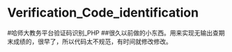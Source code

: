 # Verification_Code_identification
#哈师大教务平台验证码识别_PHP
##很久以前做的小东西。用来实现无输出查期末成绩的，很早了，所以代码太不规范，有时间就修改修改。
